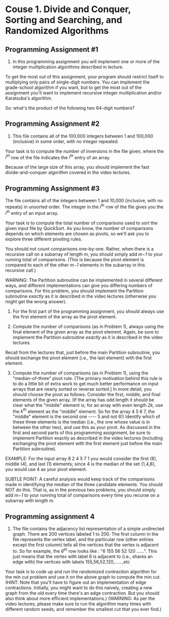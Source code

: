 # Couse 1. Divide and Conquer, Sorting and Searching, and Randomized Algorithms

## Programming Assignment #1

1. In this programming assignment you will implement one or more of the integer multiplication algorithms described in lecture.

 To get the most out of this assignment, your program should restrict itself to multiplying only pairs of single-digit numbers. You can implement the grade-school algorithm if you want, but to get the most out of the assignment you'll want to implement recursive integer multiplication and/or Karatsuba's algorithm.

So: what's the product of the following two 64-digit numbers?

## Programming Assignment #2

1. This file contains all of the 100,000 integers between 1 and 100,000 (inclusive) in some order, with no integer repeated.

 Your task is to compute the number of inversions in the file given, where the _i<sup>th</sup>_ row of the file indicates the _i<sup>th</sup>_ entry of an array.

 Because of the large size of this array, you should implement the fast divide-and-conquer algorithm covered in the video lectures.

## Programming Assignment #3

The file contains all of the integers between 1 and 10,000 (inclusive, with no repeats) in unsorted order. The integer in the _i<sup>th</sup>_ row of the file gives you the _i<sup>th</sup>_ entry of an input array.

Your task is to compute the total number of comparisons used to sort the given input file by QuickSort. As you know, the number of comparisons depends on which elements are chosen as pivots, so we'll ask you to explore three different pivoting rules.

You should not count comparisons one-by-one. Rather, when there is a recursive call on a subarray of length _m_, you should simply add _m−1_ to your running total of comparisons. (This is because the pivot element is compared to each of the other _m−1_ elements in the subarray in this recursive call.)

WARNING: The Partition subroutine can be implemented in several different ways, and different implementations can give you differing numbers of comparisons. For this problem, you should implement the Partition subroutine _exactly_ as it is described in the video lectures (otherwise you might get the wrong answer).

1. For the first part of the programming assignment, you should always use the first element of the array as the pivot element.

2. Compute the number of comparisons (as in Problem 1), always using the final element of the given array as the pivot element. Again, be sure to implement the Partition subroutine _exactly_ as it is described in the video lectures.

 Recall from the lectures that, just before the main Partition subroutine, you should exchange the pivot element (i.e., the last element) with the first element.

3. Compute the number of comparisons (as in Problem 1), using the "median-of-three" pivot rule. [The primary motivation behind this rule is to do a little bit of extra work to get much better performance on input arrays that are nearly sorted or reverse sorted.] In more detail, you should choose the pivot as follows. Consider the first, middle, and final elements of the given array. (If the array has odd length it should be clear what the "middle" element is; for an array with even length _2k_, use the _k<sup>th</sup>_ element as the "middle" element. So for the array 4 5 6 7, the "middle" element is the second one ---- 5 and not 6!) Identify which of these three elements is the median (i.e., the one whose value is in between the other two), and use this as your pivot. As discussed in the first and second parts of this programming assignment, be sure to implement Partition exactly as described in the video lectures (including exchanging the pivot element with the first element just before the main Partition subroutine).

 EXAMPLE: For the input array 8 2 4 5 7 1 you would consider the first (8), middle (4), and last (1) elements; since 4 is the median of the set {1,4,8}, you would use 4 as your pivot element.

 SUBTLE POINT: A careful analysis would keep track of the comparisons made in identifying the median of the three candidate elements. You should NOT do this. That is, as in the previous two problems, you should simply add _m−1_ to your running total of comparisons every time you recurse on a subarray with length _m_.

## Programming assignment 4

1. The file contains the adjacency list representation of a simple undirected graph. There are 200 vertices labeled 1 to 200. The first column in the file represents the vertex label, and the particular row (other entries except the first column) tells all the vertices that the vertex is adjacent to. So for example, the _6<sup>th</sup>_ row looks like : "6	155	56	52	120	......". This just means that the vertex with label 6 is adjacent to (i.e., shares an edge with) the vertices with labels 155,56,52,120,......,etc

 Your task is to code up and run the randomized contraction algorithm for the min cut problem and use it on the above graph to compute the min cut. (HINT: Note that you'll have to figure out an implementation of edge contractions. Initially, you might want to do this naively, creating a new graph from the old every time there's an edge contraction. But you should also think about more efficient implementations.) (WARNING: As per the video lectures, please make sure to run the algorithm many times with different random seeds, and remember the smallest cut that you ever find.) 
